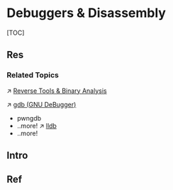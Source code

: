 # Debuggers & Disassembly

[TOC]



## Res
### Related Topics
↗ [Reverse Tools & Binary Analysis](../../../../CyberSecurity/☠️%20Kill%20Chain/Reverse%20Tools%20&%20Binary%20Analysis/Reverse%20Tools%20&%20Binary%20Analysis.md)

↗ [gdb (GNU DeBugger)](../🚠%20Application%20Runtimes%20&%20SDKs/🐐%20GCC%20(The%20GNU%20Compiler%20Collection)/gdb%20(GNU%20DeBugger)/gdb%20(GNU%20DeBugger).md)
- pwngdb
- ..more!
↗ [lldb](../🚠%20Application%20Runtimes%20&%20SDKs/🦅%20LLVM/lldb/lldb.md)
- ..more!



## Intro


## Ref

